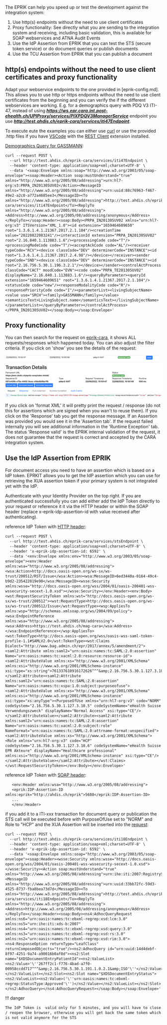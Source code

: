 The EPRIK can help you speed up or test the development against the integration system:

1. Use http(s) endpoints without the need to use client certificates
2. Proxy functionality: See directly what you are sending to the integration system and receiving, including basic validation, this is available for SOAP webservices and ATNA Audit Events
3. Use the IdP Assertion from EPRIK that you can test the STS (secure token service) or do document queries or publish documents
4. Use the TCU Assertion from EPRIK that you can publish a document


## http(s) endpoints without the need to use client certificates and proxy functionality

Adapt your webservice endpoints to the one provided in [eprik-config.md]. This allows you to use http or https endpoints without the need to use client certificates from the beginning and you can verify the if the different webservices are working. E.g. for a demographics query with PDQ V3 ITI-47, instead of using ***https://ws.epr.cara.int.post-ehealth.ch/UPIProxy/services/PIXPDQV3ManagerService*** endpoint you use ***http://test.ahdis.ch/eprik-cara/services/iti47Endpoint***. 

To execute eute the examples you can either use [curl](https://curl.se/) or use the provided .http files if you have [VSCode](https://code.visualstudio.com/) with the [REST Client](https://marketplace.visualstudio.com/items?itemName=humao.rest-client) extension installed.

[Demographics Query for GASSMANN](requests/iti-47-gassmann.http):

```
curl --request POST \
  --url http://test.ahdis.ch/eprik-cara/services/iti47Endpoint \
  --header 'content-type: application/soap+xml;charset=UTF-8' \
  --data '<soap:Envelope xmlns:soap="http://www.w3.org/2003/05/soap-envelope"><soap:Header><Action soap:mustUnderstand="true" xmlns="http://www.w3.org/2005/08/addressing">urn:hl7-org:v3:PRPA_IN201305UV02</Action><MessageID xmlns="http://www.w3.org/2005/08/addressing">urn:uuid:88c76963-f467-49e2-a2c0-a772a4685ee3</MessageID><To xmlns="http://www.w3.org/2005/08/addressing">http://test.ahdis.ch/eprik-cara/services/iti47Endpoint</To><ReplyTo xmlns="http://www.w3.org/2005/08/addressing"><Address>http://www.w3.org/2005/08/addressing/anonymous</Address></ReplyTo></soap:Header><soap:Body><PRPA_IN201305UV02 xmlns="urn:hl7-org:v3" ITSVersion="XML_1.0"><id extension="1659464609650" root="1.3.6.1.4.1.21367.2017.2.1.104"/><creationTime value="20220822083241"/><interactionId extension="PRPA_IN201305UV02" root="2.16.840.1.113883.1.6"/><processingCode code="T"/><processingModeCode code="T"/><acceptAckCode code="AL"/><receiver typeCode="RCV"><device classCode="DEV" determinerCode="INSTANCE"><id root="1.3.6.1.4.1.21367.2017.2.4.98"/></device></receiver><sender typeCode="SND"><device classCode="DEV" determinerCode="INSTANCE"><id root="2.16.756.5.30.1.196.3.2.1"/></device></sender><controlActProcess classCode="CACT" moodCode="EVN"><code code="PRPA_TE201305UV02" displayName="2.16.840.1.113883.1.6"/><queryByParameter><queryId extension="1659464609651" root="1.3.6.1.4.1.21367.2017.2.1.104"/><statusCode code="new"/><responseModalityCode code="R"/><responsePriorityCode code="I"/><parameterList><livingSubjectName><value use="SRCH"><family>GASSMANN</family></value><semanticsText>LivingSubject.name</semanticsText></livingSubjectName></parameterList></queryByParameter></controlActProcess></PRPA_IN201305UV02></soap:Body></soap:Envelope>'
```

## Proxy functionality

You can then search for the request on [eprik-cara](http://test.ahdis.ch/eprik-cara/), it shows ALL requests/responses which happened today. You can also adjust the filter criteria. If you click on 'show' you see the details of the request: 

  ![Image title](img/pdqv3-iti47.png)

If you click on 'format XML' it will pretty print the request / response (do not this for assertions which are signed when you wan't to reuse them). If you click on the 'Response' tab you get the response message. If an Assertion was provided you would see it in the 'Assertion tab'. If the request failed internally you will see additional information in the 'Runtime Exception' tab. The status 'Response valid' is the EPRIK internal validation of the request, it does not guarantee that the request is correct and accepted by the CARA integration system.

## Use the IdP Assertion from EPRIK 
For document access you need to have an assertion which is based on a IdP token. EPRKIT allows you to get the IdP assertion which you can use for retrieving the XUA assertion token if your primary system is not integrated yet with the IdP.

Authenticate with your Identity Provider on the top right. If you are authenticated successfully you can add either add the IdP Token directly to your request or reference it it via the HTTP header or within the SOAP header (replace x-eprik-idp-assertion-id with value received after authenticating).

reference IdP Token with [HTTP header](requests/sts-idp-httpheader.http):
```
curl --request POST \
  --url http://test.ahdis.ch/eprik-cara/services/stsEndpoint \
  --header 'content-type: application/soap+xml;charset=UTF-8' \
  --header 'x-eprik-idp-assertion-id: 6592' \
  --data '<env:Envelope xmlns:env="http://www.w3.org/2003/05/soap-envelope"><env:Header xmlns:wsa="http://www.w3.org/2005/08/addressing"><wsa:Action>http://docs.oasis-open.org/ws-sx/ws-trust/200512/RST/Issue</wsa:Action><wsa:MessageID>6ed3440a-0164-49c4-b9d2-235422819e90</wsa:MessageID><wsse:Security xmlns:wsse="http://docs.oasis-open.org/wss/2004/01/oasis-200401-wss-wssecurity-secext-1.0.xsd"></wsse:Security></env:Header><env:Body><wst:RequestSecurityToken xmlns:wst="http://docs.oasis-open.org/ws-sx/ws-trust/200512"><wst:RequestType>http://docs.oasis-open.org/ws-sx/ws-trust/200512/Issue</wst:RequestType><wsp:AppliesTo xmlns:wsp="http://schemas.xmlsoap.org/ws/2004/09/policy"><wsa:EndpointReference xmlns:wsa="http://www.w3.org/2005/08/addressing"><wsa:Address>https://test.ahdis.ch/mag-cara</wsa:Address></wsa:EndpointReference></wsp:AppliesTo><wst:TokenType>http://docs.oasis-open.org/wss/oasis-wss-saml-token-profile-1.1#SAMLV2.0</wst:TokenType><wst:Claims Dialect="http://www.bag.admin.ch/epr/2017/annex/5/amendment/2"><saml2:Attribute xmlns:saml2="urn:oasis:names:tc:SAML:2.0:assertion" Name="urn:oasis:names:tc:xacml:2.0:resource:resource-id"><saml2:AttributeValue xmlns:xs="http://www.w3.org/2001/XMLSchema" xmlns:xsi="http://www.w3.org/2001/XMLSchema-instance" xsi:type="xs:string">761337610916172626^^^&amp;2.16.756.5.30.1.127.3.10.3&amp;ISO</saml2:AttributeValue></saml2:Attribute><saml2:Attribute xmlns:saml2="urn:oasis:names:tc:SAML:2.0:assertion" Name="urn:oasis:names:tc:xspa:1.0:subject:purposeofuse"><saml2:AttributeValue xmlns:xs="http://www.w3.org/2001/XMLSchema" xmlns:xsi="http://www.w3.org/2001/XMLSchema-instance" xsi:type="xs:anyType"><PurposeOfUse xmlns="urn:hl7-org:v3" code="NORM" codeSystem="2.16.756.5.30.1.127.3.10.5" codeSystemName="eHealth Suisse Verwendungszweck" displayName="Normal Access" xsi:type="CE"/></saml2:AttributeValue></saml2:Attribute><saml2:Attribute xmlns:saml2="urn:oasis:names:tc:SAML:2.0:assertion" Name="urn:oasis:names:tc:xacml:2.0:subject:role" NameFormat="urn:oasis:names:tc:SAML:2.0:attrname-format:unspecified"><saml2:AttributeValue xmlns:xs="http://www.w3.org/2001/XMLSchema"><Role xmlns="urn:hl7-org:v3" code="HCP" codeSystem="2.16.756.5.30.1.127.3.10.6" codeSystemName="eHealth Suisse EPR Akteure" displayName="Healthcare professional" xmlns:xsi="http://www.w3.org/2001/XMLSchema-instance" xsi:type="CE"/></saml2:AttributeValue></saml2:Attribute></wst:Claims></wst:RequestSecurityToken></env:Body></env:Envelope>'
```

reference IdP Token with [SOAP header](requests/sts-idp-soapheader.http):

```
   <env:Header xmlns:wsa="http://www.w3.org/2005/08/addressing">
   <eprik:IDP-Assertion-ID xmlns:eprik="http://ahdis.ch/eprik">5688</eprik:IDP-Assertion-ID> 
   ...
   </env:Header>
```

if you add it to a ITI-xxx transaction for document query or publication the STS call will be executed before with PurposeOfUse set to "NORM" and  Role to "HCP" and the XUA Assertion will be inserted into the [request](requests/iti-18-gassmann-idp.http):

```
curl --request POST \
  --url http://test.ahdis.ch/eprik-cara/services/iti18Endpoint \
  --header 'content-type: application/soap+xml;charset=UTF-8' \
  --header 'x-eprik-idp-assertion-id: 6592' \
  --data '<soap:Envelope xmlns:soap="http://www.w3.org/2003/05/soap-envelope"><soap:Header><wsse:Security xmlns:wsse="http://docs.oasis-open.org/wss/2004/01/oasis-200401-wss-wssecurity-secext-1.0.xsd"></wsse:Security><Action soap:mustUnderstand="true" xmlns="http://www.w3.org/2005/08/addressing">urn:ihe:iti:2007:RegistryStoredQuery</Action><MessageID xmlns="http://www.w3.org/2005/08/addressing">urn:uuid:33bb72fc-59d3-4525-8737-fba8bea73d7d</MessageID><To xmlns="http://www.w3.org/2005/08/addressing">http://test.ahdis.ch/eprik-cara/services/iti18Endpoint</To><ReplyTo xmlns="http://www.w3.org/2005/08/addressing"><Address>http://www.w3.org/2005/08/addressing/anonymous</Address></ReplyTo></soap:Header><soap:Body><ns4:AdhocQueryRequest xmlns:ns6="urn:oasis:names:tc:ebxml-regrep:xsd:lcm:3.0" xmlns:ns5="urn:ihe:iti:xds-b:2007" xmlns:ns4="urn:oasis:names:tc:ebxml-regrep:xsd:query:3.0" xmlns:ns3="urn:oasis:names:tc:ebxml-regrep:xsd:rs:3.0" xmlns:ns2="urn:oasis:names:tc:ebxml-regrep:xsd:rim:3.0"><ns4:ResponseOption returnType="LeafClass" returnComposedObjects="true"/><ns2:AdhocQuery id="urn:uuid:14d4debf-8f97-4251-9a74-a90016b0af0d"><ns2:Slot name="$XDSDocumentEntryPatientId"><ns2:ValueList><ns2:Value>'\''267ff2c1-f776-4bad-a7f0-00958ccdd717^^^&amp;2.16.756.5.30.1.191.1.0.2.1&amp;ISO'\''</ns2:Value></ns2:ValueList></ns2:Slot><ns2:Slot name="$XDSDocumentEntryStatus"><ns2:ValueList><ns2:Value>('\''urn:oasis:names:tc:ebxml-regrep:StatusType:Approved'\'')</ns2:Value></ns2:ValueList></ns2:Slot></ns2:AdhocQuery></ns4:AdhocQueryRequest></soap:Body></soap:Envelope>'
```

!!! danger

    The IdP Token is  valid only for 5 minutes, and you will have to close / reopen the browser, otherwise you will get back the same token which is not valid anymore for the STS

